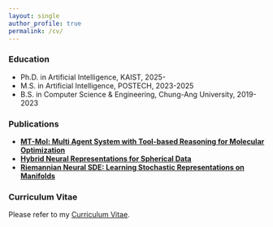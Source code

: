 ```yaml
---
layout: single
author_profile: true
permalink: /cv/
---
```


### Education
* Ph.D. in Artificial Intelligence, KAIST, 2025-
* M.S. in Artificial Intelligence, POSTECH, 2023-2025
* B.S. in Computer Science & Engineering, Chung-Ang University, 2019-2023



### Publications
- **[MT-Mol: Multi Agent System with Tool-based Reasoning for Molecular Optimization](https://arxiv.org/pdf/2505.20820)**
- **[Hybrid Neural Representations for Spherical Data](https://openreview.net/forum?id=j6QZy90B93&referrer=%5Bthe%20profile%20of%20Sungsoo%20Ahn%5D(%2Fprofile%3Fid%3D~Sungsoo_Ahn1))**
- **[Riemannian Neural SDE: Learning Stochastic Representations on Manifolds](https://proceedings.neurips.cc/paper_files/paper/2022/hash/098491b37deebbe6c007e69815729e09-Abstract-Conference.html)**
  
### Curriculum Vitae
Please refer to my [Curriculum Vitae](/assets/pdf/My_resume.pdf).